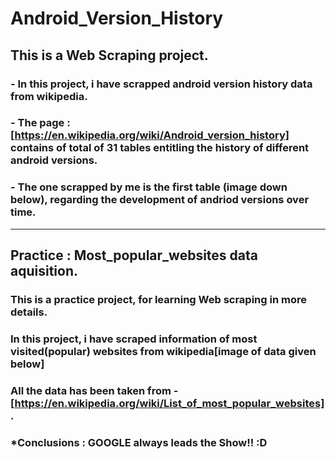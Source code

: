# Android_Version_History
## This is a Web Scraping project. 

### - In this project, i have scrapped android version history data from wikipedia.

### - The page : [https://en.wikipedia.org/wiki/Android_version_history] contains of total of 31 tables entitling the history of different android versions.

### - The one scrapped by me is the first table (image down below), regarding the development of andriod versions over time.

------------------------------------------------------------------------------------

## Practice : Most_popular_websites data aquisition.

### This is a practice project, for learning Web scraping in more details.

### In this project, i have scraped information of most visited(popular) websites from wikipedia[image of data given below]

### All the data has been taken from - [https://en.wikipedia.org/wiki/List_of_most_popular_websites].

### *Conclusions : GOOGLE always leads the Show!! :D

